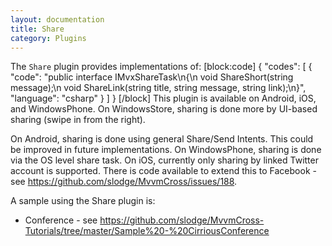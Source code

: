 ```yaml
---
layout: documentation
title: Share
category: Plugins
---
```

The `Share` plugin provides implementations of:
[block:code]
{
  "codes": [
    {
      "code": "public interface IMvxShareTask\n{\n  void ShareShort(string message);\n  void ShareLink(string title, string message, string link);\n}",
      "language": "csharp"
    }
  ]
}
[/block]
This plugin is available on Android, iOS, and WindowsPhone. On WindowsStore, sharing is done more by UI-based sharing (swipe in from the right).

On Android, sharing is done using general Share/Send Intents. This could be improved in future implementations.
On WindowsPhone, sharing is done via the OS level share task. 
On iOS, currently only sharing by linked Twitter account is supported. There is code available to extend this to Facebook - see https://github.com/slodge/MvvmCross/issues/188.

A sample using the Share plugin is:

- Conference - see https://github.com/slodge/MvvmCross-Tutorials/tree/master/Sample%20-%20CirriousConference